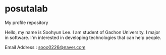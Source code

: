 # posutalab
My profile repository

Hello, my name is Soohyun Lee. I am student of Gachon University. 
I major in software. 
I'm interested in developing technologies that can help people. 

Email Address : sooo0226@naver.com
